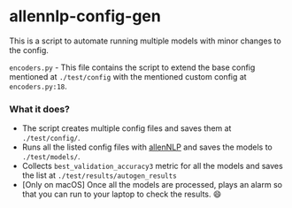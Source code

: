 # allennlp-config-gen

This is a script to automate running multiple models with minor changes to the config. 

`encoders.py` - This file contains the script to extend the base config mentioned at `./test/config` with the mentioned custom config at `encoders.py:18`. 

### What it does?
- The script creates multiple config files and saves them at `./test/config/`. 
- Runs all the listed config files with [allenNLP](https://github.com/allenai/allennlp) and saves the models to `./test/models/`. 
- Collects `best_validation_accuracy3` metric for all the models and saves the list at `./test/results/autogen_results`
- [Only on macOS] Once all the models are processed, plays an alarm so that you can run to your laptop to check the results. 😄
